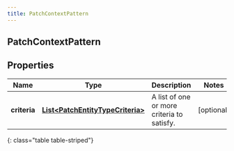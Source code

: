 ```yaml
---
title: PatchContextPattern
---
```

## PatchContextPattern


## Properties

| Name | Type | Description | Notes |
| ------------ | ------------- | ------------- | ------------- |
| **criteria** | <!----><!---->[**List&lt;PatchEntityTypeCriteria&gt;**](PatchEntityTypeCriteria.html)<!----> | A list of one or more criteria to satisfy. |  [optional] |
{: class="table table-striped"}



